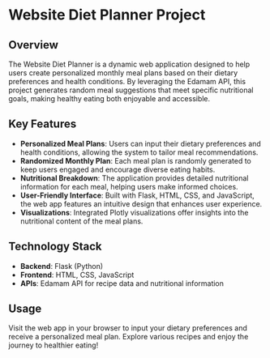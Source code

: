 <h1>Website Diet Planner Project</h1>

<h2>Overview</h2>
<p>
    The Website Diet Planner is a dynamic web application designed to help users create personalized monthly meal plans based on their dietary preferences and health conditions. By leveraging the Edamam API, this project generates random meal suggestions that meet specific nutritional goals, making healthy eating both enjoyable and accessible.
</p>

<h2>Key Features</h2>
<ul>
    <li><strong>Personalized Meal Plans</strong>: Users can input their dietary preferences and health conditions, allowing the system to tailor meal recommendations.</li>
    <li><strong>Randomized Monthly Plan</strong>: Each meal plan is randomly generated to keep users engaged and encourage diverse eating habits.</li>
    <li><strong>Nutritional Breakdown</strong>: The application provides detailed nutritional information for each meal, helping users make informed choices.</li>
    <li><strong>User-Friendly Interface</strong>: Built with Flask, HTML, CSS, and JavaScript, the web app features an intuitive design that enhances user experience.</li>
    <li><strong>Visualizations</strong>: Integrated Plotly visualizations offer insights into the nutritional content of the meal plans.</li>
</ul>

<h2>Technology Stack</h2>
<ul>
    <li><strong>Backend</strong>: Flask (Python)</li>
    <li><strong>Frontend</strong>: HTML, CSS, JavaScript</li>
    <li><strong>APIs</strong>: Edamam API for recipe data and nutritional information</li>
</ul>

<h2>Usage</h2>
<p>
    Visit the web app in your browser to input your dietary preferences and receive a personalized meal plan. Explore various recipes and enjoy the journey to healthier eating!
</p>

